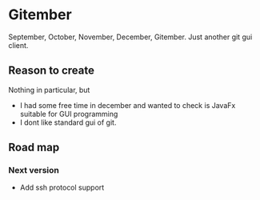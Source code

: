 # Gitember

September, October, November, December, Gitember. Just another git gui client. 

## Reason to create 

Nothing in particular, but 
 * I had some free time in december and wanted to check is JavaFx suitable for GUI programming
 * I dont like standard gui of git.

## Road map

### Next version

 * Add ssh protocol support



